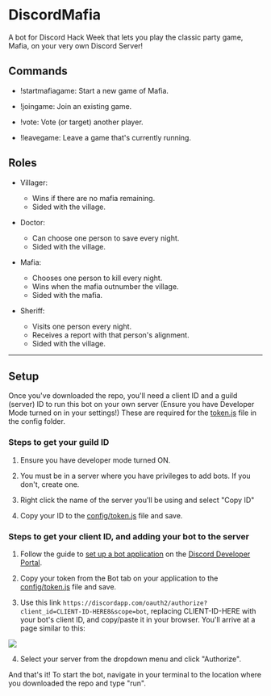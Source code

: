 # DiscordMafia
A bot for Discord Hack Week that lets you play the classic party game, Mafia, on your very own Discord Server!

## Commands
- !startmafiagame: Start a new game of Mafia.

- !joingame: Join an existing game.

- !vote: Vote (or target) another player.

- !leavegame: Leave a game that's currently running.


## Roles
- Villager:
    - Wins if there are no mafia remaining.
    - Sided with the village.

- Doctor:
    - Can choose one person to save every night.
    - Sided with the village.

- Mafia:
    - Chooses one person to kill every night.
    - Wins when the mafia outnumber the village.
    - Sided with the mafia.

- Sheriff:
    - Visits one person every night.
    - Receives a report with that person's alignment.
    - Sided with the village.
    
---

## Setup
Once you've downloaded the repo, you'll need a client ID and a guild (server) ID to run this bot on your own server (Ensure you have Developer Mode turned on in your settings!)
These are required for the [token.js](https://github.com/tjpc3/DiscordMafiaGame/blob/master/config/token.js) file in the config folder.
 
### Steps to get your guild ID
1. Ensure you have developer mode turned ON.

2. You must be in a server where you have privileges to add bots. If you don't, create one.

3. Right click the name of the server you'll be using and select "Copy ID"

4. Copy your ID to the [config/token.js](https://github.com/tjpc3/DiscordMafiaGame/blob/master/config/token.js)
 file and save.
 
### Steps to get your client ID, and adding your bot to the server
1. Follow the guide to [set up a bot application](https://discordjs.guide/preparations/setting-up-a-bot-application.html) on the [Discord Developer Portal](https://discordapp.com/developers).

2. Copy your token from the Bot tab on your application to the [config/token.js](https://github.com/tjpc3/DiscordMafiaGame/blob/master/config/token.js)
 file and save.

3. Use this link ```https://discordapp.com/oauth2/authorize?client_id=CLIENT-ID-HERE8&scope=bot```, replacing CLIENT-ID-HERE with your bot's client ID, and copy/paste it in your browser. You'll arrive at a page similar to this:

![](https://discordjs.guide/assets/img/A8l70bj.3d267a22.png)

4. Select your server from the dropdown menu and click "Authorize".

And that's it! To start the bot, navigate in your terminal to the location where you downloaded the repo and type "run".

